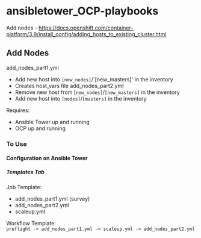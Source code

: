 # ansibletower_OCP-playbooks
Add nodes - https://docs.openshift.com/container-platform/3.9/install_config/adding_hosts_to_existing_cluster.html

## Add Nodes
add_nodes_part1.yml
* Add new host into `[new_nodes]`/`[new_masters]' in the inventory
* Creates host_vars file
add_nodes_part2.yml
* Remove new host from [`new_nodes]`/`[new_masters]` in the inventory
* Add new host into `[nodes]`/`[masters]` in the inventory

Requires:
* Ansible Tower up and running
* OCP up and running

### To Use
#### Configuration on Ansible Tower
##### Templates Tab
Job Template:
* add_nodes_part1.yml (survey)
* add_nodes_part2.yml
* scaleup.yml 

Workflow Template: <br />
`preflight -> add_nodes_part1.yml -> scaleup.yml -> add_nodes_part2.yml`

